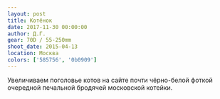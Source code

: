 ```yaml
---
layout: post
title: Котёнок
date: 2017-11-30 00:00:00
author: Д.Г.
gear: 70D / 55-250mm
shoot_date: 2015-04-13
location: Москва
colors: ['585756', '0b0909']
---
```

Увеличиваем поголовье котов на сайте почти чёрно-белой фоткой очередной печальной бродячей московской котейки.
